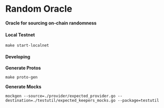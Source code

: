 # Random Oracle
**Oracle for sourcing on-chain randomness**


#### Local Testnet
```
make start-localnet
```

#### Developing

**Generate Protos**
```shell
make proto-gen
```

**Generate Mocks**

```shell
mockgen --source=./provider/expected_provider.go --destination=./testutil/expected_keepers_mocks.go --package=testutil

```